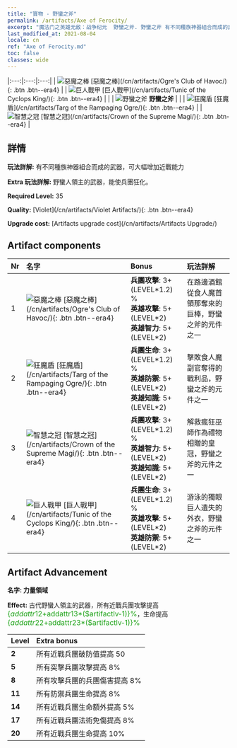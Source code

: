 ```yaml
---
title: "寶物 - 野蠻之斧"
permalink: /artifacts/Axe of Ferocity/
excerpt: "魔法门之英雄无敌：战争纪元  野蠻之斧. 野蠻之斧 有不同種族神器組合而成的武器，可大幅增加近戰能力"
last_modified_at: 2021-08-04
locale: cn
ref: "Axe of Ferocity.md"
toc: false
classes: wide
---
```


  |:---:|:---:|:---:| 
  | ![惡魔之棒](/images/t/artifact_40311.png) [惡魔之棒](/cn/artifacts/Ogre's Club of Havoc/){: .btn .btn--era4} |   | ![巨人戰甲](/images/t/artifact_40314.png) [巨人戰甲](/cn/artifacts/Tunic of the Cyclops King/){: .btn .btn--era4} | 
  |   | ![野蠻之斧](/images/t/icon_artifact_31.png) **野蠻之斧** |  | 
  | ![狂魔盾](/images/t/artifact_40312.png) [狂魔盾](/cn/artifacts/Targ of the Rampaging Ogre/){: .btn .btn--era4} |   | ![智慧之冠](/images/t/artifact_40313.png) [智慧之冠](/cn/artifacts/Crown of the Supreme Magi/){: .btn .btn--era4} | 


## 詳情

 **玩法詳解:** 有不同種族神器組合而成的武器，可大幅增加近戰能力

 **Extra 玩法詳解:** 野蠻人領主的武器，能使兵團狂化。

 **Required Level:** 35

 **Quality:** [Violet](/cn/artifacts/Violet Artifacts/){: .btn .btn--era4}

 **Upgrade cost:** [Artifacts upgrade cost](/cn/artifacts/Artifacts Upgrade/)



## Artifact components

  | Nr |    名字    |   Bonus | 玩法詳解 | 
  |:---|:-----------|:--------|:------------| 
  | 1 | ![惡魔之棒](/images/t/artifact_40311.png) [惡魔之棒](/cn/artifacts/Ogre's Club of Havoc/){: .btn .btn--era4} | **兵團攻擊**: 3+(LEVEL\*1.2) %<br/>**英雄攻擊**: 5+(LEVEL\*2)<br/>**英雄智力**: 5+(LEVEL\*2) | 在路邊酒館從食人魔首領那奪來的巨棒，野蠻之斧的元件之一 | 
  | 2 | ![狂魔盾](/images/t/artifact_40312.png) [狂魔盾](/cn/artifacts/Targ of the Rampaging Ogre/){: .btn .btn--era4} | **兵團生命**: 3+(LEVEL\*1.2) %<br/>**英雄防禦**: 5+(LEVEL\*2)<br/>**英雄知識**: 5+(LEVEL\*2) | 擊敗食人魔副官奪得的戰利品，野蠻之斧的元件之一 | 
  | 3 | ![智慧之冠](/images/t/artifact_40313.png) [智慧之冠](/cn/artifacts/Crown of the Supreme Magi/){: .btn .btn--era4} | **兵團攻擊**: 3+(LEVEL\*1.2) %<br/>**英雄智力**: 5+(LEVEL\*2)<br/>**英雄知識**: 5+(LEVEL\*2) | 解救瘋狂巫師作為禮物相贈的皇冠，野蠻之斧的元件之一 | 
  | 4 | ![巨人戰甲](/images/t/artifact_40314.png) [巨人戰甲](/cn/artifacts/Tunic of the Cyclops King/){: .btn .btn--era4} | **兵團生命**: 3+(LEVEL\*1.2) %<br/>**英雄攻擊**: 5+(LEVEL\*2)<br/>**英雄防禦**: 5+(LEVEL\*2) | 游泳的獨眼巨人遺失的外衣，野蠻之斧的元件之一 | 


## Artifact Advancement

 **名字: 力量領域**

 **Effect:** 古代野蠻人領主的武器，所有近戰兵團攻擊提高 <span style="color: #1ca216;font-size:16px">{$addattr12+$addattr13*($artifactlv-1)}%</span>，生命提高 <span style="color: #1ca216;font-size:16px">{$addattr22+$addattr23*($artifactlv-1)}%</span>

  |  Level  |    Extra bonus  | 
  |:--------|:----------------| 
  | **2** | 所有近戰兵團破防值提高 50 | 
  | **5** | 所有突擊兵團攻擊提高 8% | 
  | **8** | 所有攻擊兵團的兵團傷害提高 8% | 
  | **11** | 所有防禦兵團生命提高 8% | 
  | **14** | 所有近戰兵團生命額外提高 5% | 
  | **17** | 所有近戰兵團法術免傷提高 8% | 
  | **20** | 所有近戰兵團生命提高 10% | 
